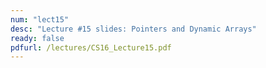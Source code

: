 ```yaml
---
num: "lect15"
desc: "Lecture #15 slides: Pointers and Dynamic Arrays"
ready: false
pdfurl: /lectures/CS16_Lecture15.pdf
---
```

